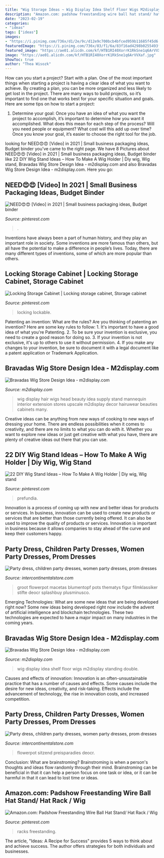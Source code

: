 ```yaml
---
title: "Wig Storage Ideas ~ Wig Display Idea Shelf Floor Wigs M2display Standing Double"
description: "Amazon.com: padshow freestanding wire ball hat stand/ hat rack / wig"
date: "2023-02-19"
categories:
- "ideas"
tags: ["ideas"]
images:
- "https://i.pinimg.com/736x/d1/2e/9c/d12e9c700bcb4bfced959b11685f45d6.jpg"
featuredImage: "https://i.pinimg.com/736x/83/f1/6a/83f16ad4298b0255493f4a752043009c.jpg"
featured_image: "https://ae01.alicdn.com/kf/HTB1RI40XorrK1RkSne1q6ArVVXaf.jpg"
image: "https://ae01.alicdn.com/kf/HTB1RI40XorrK1RkSne1q6ArVVXaf.jpg"
ShowToc: true
author: "Thea Wisozk"
---
```



How can you start a project?
Start with a plan. One of the most important things when starting a project is having a clear idea of what you want to achieve. By creating a plan, you can be more organized and less likely to get lost in the project. There are many ways to build projects, so it’s important to find one that works best for your specific situation and goals. Here are some tips on how to start a project: 
1. Determine your goal: Once you have an idea of what you want the project to accomplish, it’s important to determine how you want it accomplished. What does this mean for each step of the process? Will you need people or equipment? What cost will this add up over time? Once you know your goal, it’s easier to choose the right tool for the job.


	

		
looking for NEED😍😍 [Video] in 2021 | Small business packaging ideas, Budget binder you've came to the right page. We have 8 Pictures about NEED😍😍 [Video] in 2021 | Small business packaging ideas, Budget binder like 22 DIY Wig Stand Ideas – How To Make A Wig Holder | Diy wig, Wig stand, Bravadas Wig Store Design Idea - m2display.com and also Bravadas Wig Store Design Idea - m2display.com. Here you go:
		
    
## NEED😍😍 [Video] In 2021 | Small Business Packaging Ideas, Budget Binder

<img loading=lazy src="https://i.pinimg.com/736x/83/f1/6a/83f16ad4298b0255493f4a752043009c.jpg" onerror="this.onerror=null;this.src='https://tse3.mm.bing.net/th?id=OIP.4KiVUSftzOMj4bb6cRuK_AHaNK&amp;pid=15.1';" alt="NEED😍😍 [Video] in 2021 | Small business packaging ideas, Budget binder">

_Source: pinterest.com_

>. 

	

Inventions have always been a part of human history, and they play an important role in society. Some inventions are more famous than others, but all have the potential to make a difference in people’s lives. Today, there are many different types of inventions, some of which are more popular than others.

    
## Locking Storage Cabinet | Locking Storage Cabinet, Storage Cabinet

<img loading=lazy src="https://i.pinimg.com/originals/41/1e/97/411e9780197e6e9ef3259588e75cc95f.jpg" onerror="this.onerror=null;this.src='https://tse1.mm.bing.net/th?id=OIP.-bXLrLIQFeUl0bSlTrHm2wHaHa&amp;pid=15.1';" alt="Locking Storage Cabinet | Locking storage cabinet, Storage cabinet">

_Source: pinterest.com_

>locking lockable. 

	

Patenting an invention: What are the rules?
Are you thinking of patenting an invention? Here are some key rules to follow: 1. It's important to have a good idea of what you're Patenting. 
2. To be sure your invention is exclusive, you need to create a good reason for doing so. 
3. If your invention is not exclusive, it's up to others to use it without permission. 4. If you make any changes to your invention, be sure to document it with a legal document like a patent application or Trademark Application. 
    
## Bravadas Wig Store Design Idea - M2display.com

<img loading=lazy src="http://www.m2display.com/Data/Editor/Bravadas-wig-store-design-idea-02.jpg" onerror="this.onerror=null;this.src='https://tse2.mm.bing.net/th?id=OIP.xo7vmubUxwzjUC7OyankKgHaFj&amp;pid=15.1';" alt="Bravadas Wig Store Design Idea - m2display.com">

_Source: m2display.com_

>wig display hair wigs head beauty idea supply stand mannequin interior extension stores upscale m2display decor hairuwear beauties cabinets many. 

	

Creative ideas can be anything from new ways of cooking to new ways of dressing your home. There are endless possibilities when it comes to creativity, and there are no limits to what you can do with it. Whether you want to explore new ideas or just get creative with what you have, there are plenty of creative ideas out there that you can use.

    
## 22 DIY Wig Stand Ideas – How To Make A Wig Holder | Diy Wig, Wig Stand

<img loading=lazy src="https://i.pinimg.com/736x/d1/2e/9c/d12e9c700bcb4bfced959b11685f45d6.jpg" onerror="this.onerror=null;this.src='https://tse1.mm.bing.net/th?id=OIP.HDVnZ_lIEUJuENT_HBkYDgAAAA&amp;pid=15.1';" alt="22 DIY Wig Stand Ideas – How To Make A Wig Holder | Diy wig, Wig stand">

_Source: pinterest.com_

>prefundia. 

	

Innovation is a process of coming up with new and better ideas for products or services. In business, innovation can be used to create new products or services that are better than those currently being offered. It can also be used to improve the quality of products or services. Innovation is important in business because it allows companies to stay ahead of the curve and keep their customers happy.

    
## Party Dress, Children Party Dresses, Women Party Dresses, Prom Dresses

<img loading=lazy src="https://ae01.alicdn.com/kf/HTB1MFp0XcnrK1RkHFrdq6xCoFXaj.jpg" onerror="this.onerror=null;this.src='https://tse4.mm.bing.net/th?id=OIP.Rp66JvrByy9Dh28G4W0mmQHaHa&amp;pid=15.1';" alt="Party dress, children party dresses, women party dresses, prom dresses">

_Source: intercontinentalstore.com_

>groot flowerpot macetas blumentopf pots thematys figur filmklassiker stifte deocr splashbuy plusminusco. 

	

Emerging Technologies: What are some new ideas that are being developed right now?
Some new ideas being developed right now include the advent of artificial intelligence and blockchain technologies. These two technologies are expected to have a major impact on many industries in the coming years.

    
## Bravadas Wig Store Design Idea - M2display.com

<img loading=lazy src="http://www.m2display.com/Data/Editor/Bravadas-wig-store-design-idea-05.jpg" onerror="this.onerror=null;this.src='https://tse3.mm.bing.net/th?id=OIP.Q9Xg23ZpiKefdCV0MOHBxwHaE7&amp;pid=15.1';" alt="Bravadas Wig Store Design Idea - m2display.com">

_Source: m2display.com_

>wig display idea shelf floor wigs m2display standing double. 

	

Causes and effects of innovation:
Innovation is an often-unsustainable practice that has a number of causes and effects. Some causes include the desire for new ideas, creativity, and risk-taking. Effects include the advancement of technology, the rise in innovation costs, and increased competition.

    
## Party Dress, Children Party Dresses, Women Party Dresses, Prom Dresses

<img loading=lazy src="https://ae01.alicdn.com/kf/HTB1RI40XorrK1RkSne1q6ArVVXaf.jpg" onerror="this.onerror=null;this.src='https://tse4.mm.bing.net/th?id=OIP.TGTtuJFsMKL8a1k81MNaBwHaHa&amp;pid=15.1';" alt="Party dress, children party dresses, women party dresses, prom dresses">

_Source: intercontinentalstore.com_

>flowerpot sitzend preisparadies deocr. 

	

Conclusion:
What are brainstroming? Brainstroming is when a person's thoughts and ideas flow randomly through their mind. Brainstroming can be beneficial in that it can help a person focus on one task or idea, or it can be harmful in that it can lead to lost time or ideas.

    
## Amazon.com: Padshow Freestanding Wire Ball Hat Stand/ Hat Rack / Wig

<img loading=lazy src="https://i.pinimg.com/originals/43/93/15/439315b6d76dbf63b6aeb45633cee912.jpg" onerror="this.onerror=null;this.src='https://tse2.mm.bing.net/th?id=OIP.JtA3XLNal1PM4Imztip6TwHaHa&amp;pid=15.1';" alt="Amazon.com: Padshow Freestanding Wire Ball Hat Stand/ Hat Rack / Wig">

_Source: pinterest.com_

>racks freestanding. 

	

The article, "Ideas: A Recipe for Success" provides 5 ways to think about and achieve success. The author offers strategies for both individuals and businesses.

